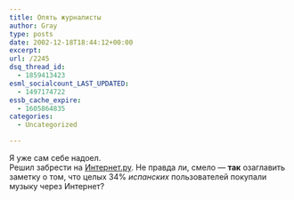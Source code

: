 ```yaml
---
title: Опять журналисты
author: Gray
type: posts
date: 2002-12-18T18:44:12+00:00
excerpt:
url: /2245
dsq_thread_id:
  - 1859413423
esml_socialcount_LAST_UPDATED:
  - 1497174722
essb_cache_expire:
  - 1605864835
categories:
  - Uncategorized

---
```








Я уже сам себе надоел.  
Решил забрести на [Интернет.ру][1]. Не правда ли, смело &#8212; **так** озаглавить заметку о том, что целых 34% _испанских_ пользователей покупали музыку через Интернет?

 [1]: http://www.internet.ru/article/lentanews/2002/12/18/8725.html